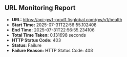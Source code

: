 ## URL Monitoring Report

- **URL:** https://api-gw1-prod1.fisglobal.com/gw/v1/health
- **Start Time:** 2025-07-31T22:56:55.102408
- **End Time:** 2025-07-31T22:56:55.234106
- **Total Time Taken:** 0.131698 seconds
- **HTTP Status Code:** 403
- **Status:** Failure
- **Failure Reason:** HTTP Status Code: 403

